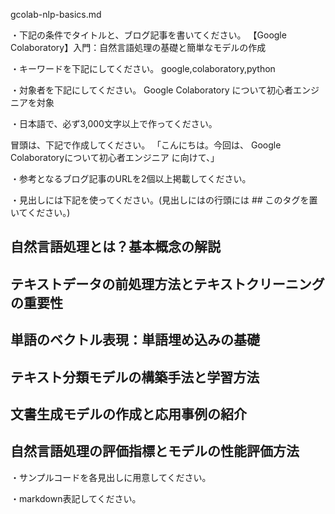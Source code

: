 gcolab-nlp-basics.md

・下記の条件でタイトルと、ブログ記事を書いてください。
【Google Colaboratory】入門：自然言語処理の基礎と簡単なモデルの作成

・キーワードを下記にしてください。
google,colaboratory,python

・対象者を下記にしてください。
  Google Colaboratory について初心者エンジニアを対象


・日本語で、必ず3,000文字以上で作ってください。

冒頭は、下記で作成してください。
「こんにちは。今回は、
Google Colaboratoryについて初心者エンジニア
に向けて、」

・参考となるブログ記事のURLを2個以上掲載してください。

・見出しには下記を使ってください。(見出しにはの行頭には ## このタグを置いてください。)
## 自然言語処理とは？基本概念の解説
## テキストデータの前処理方法とテキストクリーニングの重要性
## 単語のベクトル表現：単語埋め込みの基礎
## テキスト分類モデルの構築手法と学習方法
## 文書生成モデルの作成と応用事例の紹介
## 自然言語処理の評価指標とモデルの性能評価方法

・サンプルコードを各見出しに用意してください。

・markdown表記してください。

